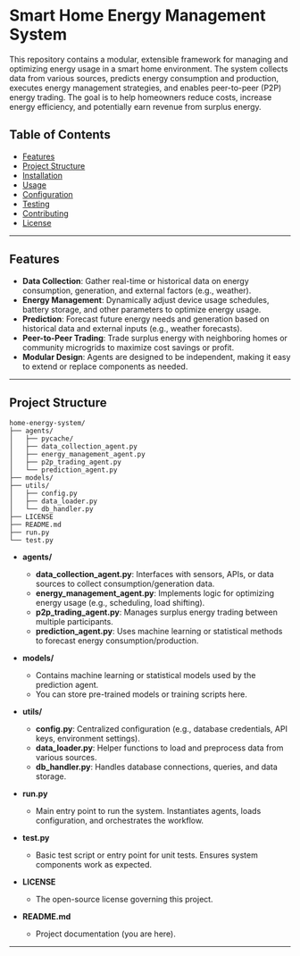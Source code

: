 # Smart Home Energy Management System

This repository contains a modular, extensible framework for managing and optimizing energy usage in a smart home environment. The system collects data from various sources, predicts energy consumption and production, executes energy management strategies, and enables peer-to-peer (P2P) energy trading. The goal is to help homeowners reduce costs, increase energy efficiency, and potentially earn revenue from surplus energy.

## Table of Contents
- [Features](#features)
- [Project Structure](#project-structure)
- [Installation](#installation)
- [Usage](#usage)
- [Configuration](#configuration)
- [Testing](#testing)
- [Contributing](#contributing)
- [License](#license)

---

## Features

- **Data Collection**: Gather real-time or historical data on energy consumption, generation, and external factors (e.g., weather).
- **Energy Management**: Dynamically adjust device usage schedules, battery storage, and other parameters to optimize energy usage.
- **Prediction**: Forecast future energy needs and generation based on historical data and external inputs (e.g., weather forecasts).
- **Peer-to-Peer Trading**: Trade surplus energy with neighboring homes or community microgrids to maximize cost savings or profit.
- **Modular Design**: Agents are designed to be independent, making it easy to extend or replace components as needed.

---

## Project Structure

    home-energy-system/
    ├── agents/
    │   ├── pycache/
    │   ├── data_collection_agent.py
    │   ├── energy_management_agent.py
    │   ├── p2p_trading_agent.py
    │   └── prediction_agent.py
    ├── models/
    ├── utils/
    │   ├── config.py
    │   ├── data_loader.py
    │   └── db_handler.py
    ├── LICENSE
    ├── README.md
    ├── run.py
    └── test.py

- **agents/**  
  - **data_collection_agent.py**: Interfaces with sensors, APIs, or data sources to collect consumption/generation data.  
  - **energy_management_agent.py**: Implements logic for optimizing energy usage (e.g., scheduling, load shifting).  
  - **p2p_trading_agent.py**: Manages surplus energy trading between multiple participants.  
  - **prediction_agent.py**: Uses machine learning or statistical methods to forecast energy consumption/production.

- **models/**  
  - Contains machine learning or statistical models used by the prediction agent.  
  - You can store pre-trained models or training scripts here.

- **utils/**  
  - **config.py**: Centralized configuration (e.g., database credentials, API keys, environment settings).  
  - **data_loader.py**: Helper functions to load and preprocess data from various sources.  
  - **db_handler.py**: Handles database connections, queries, and data storage.

- **run.py**  
  - Main entry point to run the system. Instantiates agents, loads configuration, and orchestrates the workflow.

- **test.py**  
  - Basic test script or entry point for unit tests. Ensures system components work as expected.

- **LICENSE**  
  - The open-source license governing this project.  

- **README.md**  
  - Project documentation (you are here).

---

